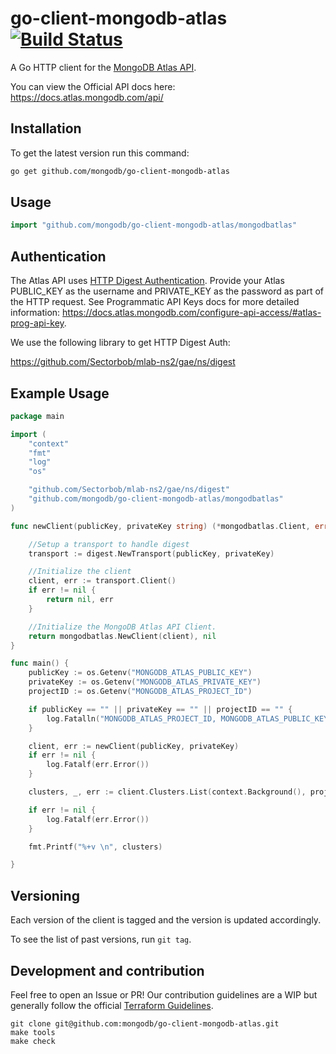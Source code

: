 # go-client-mongodb-atlas [![Build Status](https://travis-ci.org/mongodb/go-client-mongodb-atlas.svg?branch=master)](https://travis-ci.org/mongodb/go-client-mongodb-atlas)

A Go HTTP client for the [MongoDB Atlas API](https://docs.atlas.mongodb.com/api/).

You can view the Official API docs here: https://docs.atlas.mongodb.com/api/

## Installation

To get the latest version run this command:

```sh
go get github.com/mongodb/go-client-mongodb-atlas
```

## Usage

```go
import "github.com/mongodb/go-client-mongodb-atlas/mongodbatlas"
```

## Authentication 

The Atlas API uses [HTTP Digest Authentication](https://docs.atlas.mongodb.com/api/#api-authentication). Provide your Atlas PUBLIC_KEY as the username and PRIVATE_KEY as the password as part of the HTTP request. See Programmatic API Keys docs for more detailed information: https://docs.atlas.mongodb.com/configure-api-access/#atlas-prog-api-key.

We use the following library to get HTTP Digest Auth:

https://github.com/Sectorbob/mlab-ns2/gae/ns/digest

## Example Usage

```go 
package main

import (
	"context"
	"fmt"
	"log"
	"os"

    "github.com/Sectorbob/mlab-ns2/gae/ns/digest"
	"github.com/mongodb/go-client-mongodb-atlas/mongodbatlas"
)

func newClient(publicKey, privateKey string) (*mongodbatlas.Client, error) {

	//Setup a transport to handle digest
	transport := digest.NewTransport(publicKey, privateKey)

	//Initialize the client
	client, err := transport.Client()
	if err != nil {
		return nil, err
	}

	//Initialize the MongoDB Atlas API Client.
	return mongodbatlas.NewClient(client), nil
}

func main() {
	publicKey := os.Getenv("MONGODB_ATLAS_PUBLIC_KEY")
	privateKey := os.Getenv("MONGODB_ATLAS_PRIVATE_KEY")
	projectID := os.Getenv("MONGODB_ATLAS_PROJECT_ID")

	if publicKey == "" || privateKey == "" || projectID == "" {
		log.Fatalln("MONGODB_ATLAS_PROJECT_ID, MONGODB_ATLAS_PUBLIC_KEY and MONGODB_ATLAS_PRIVATE_KEY must be set to run this example")
	}

	client, err := newClient(publicKey, privateKey)
	if err != nil {
		log.Fatalf(err.Error())
	}

	clusters, _, err := client.Clusters.List(context.Background(), projectID, nil)

	if err != nil {
		log.Fatalf(err.Error())
	}

	fmt.Printf("%+v \n", clusters)

}
```

## Versioning
Each version of the client is tagged and the version is updated accordingly.

To see the list of past versions, run `git tag`.


## Development and contribution

Feel free to open an Issue or PR! Our contribution guidelines are a WIP but generally follow the official [Terraform Guidelines](https://www.terraform.io/docs/extend/community/contributing.html).

```
git clone git@github.com:mongodb/go-client-mongodb-atlas.git
make tools
make check
```
